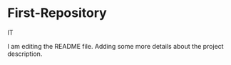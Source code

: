 # First-Repository
IT

I am editing the README file. Adding some more details about the project description.
